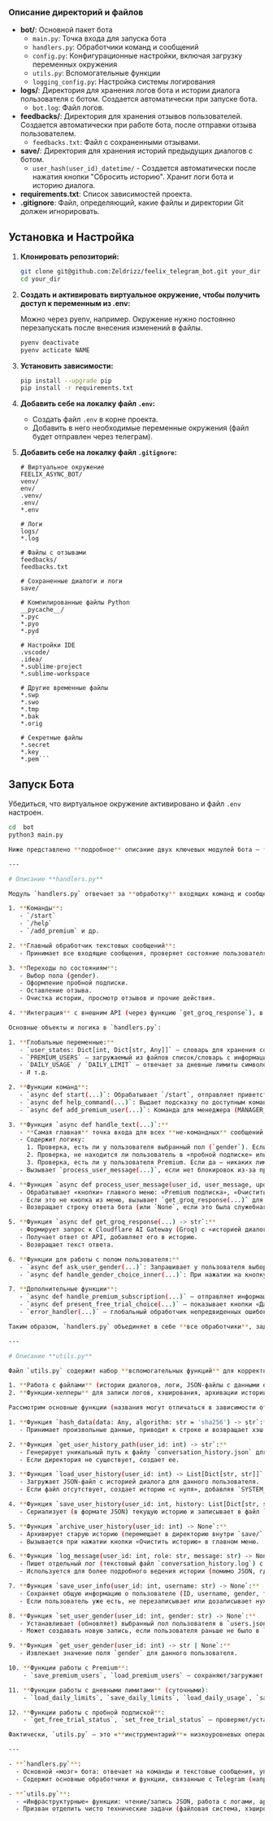 ### Описание директорий и файлов

- **bot/**: Основной пакет бота
  - `main.py`: Точка входа для запуска бота
  - `handlers.py`: Обработчики команд и сообщений
  - `config.py`: Конфигурационные настройки, включая загрузку переменных окружения
  - `utils.py`: Вспомогательные функции
  - `logging_config.py`: Настройка системы логирования
- **logs/**: Директория для хранения логов бота и истории диалога пользователя с ботом. Создается автоматически при запуске бота.
  - `bot.log`: Файл логов.
- **feedbacks/**: Директория для хранения отзывов пользователей. Создается автоматически при работе бота, после отправки отзыва пользователем.
  - `feedbacks.txt`: Файл с сохраненными отзывами.
- **save/**: Директория для хранения историй предыдущих диалогов с ботом.
  - `user_hash(user_id)_datetime/` - Создается автоматически после нажатия кнопки "Сбросить историю". Хранит логи бота и историю диалога.
- **requirements.txt**: Список зависимостей проекта.
- **.gitignore**: Файл, определяющий, какие файлы и директории Git должен игнорировать.

## Установка и Настройка

1. **Клонировать репозиторий:**

    ```bash
    git clone git@github.com:Zeldrizz/feelix_telegram_bot.git your_dir
    cd your_dir
    ```

2. **Создать и активировать виртуальное окружение, чтобы получить доступ к переменным из .env:**

    Можно через pyenv, например. Окружение нужно постоянно перезапускать
    после внесения изменений в файлы.
    ```bash
    pyenv deactivate
    pyenv acticate NAME
    ```

3. **Установить зависимости:**

    ```bash
    pip install --upgrade pip
    pip install -r requirements.txt
    ```

4. **Добавить себе на локалку файл `.env`:**

    - Создать файл `.env` в корне проекта.
    - Добавить в него необходимые переменные окружения (файл будет отправлен через телеграм).

5. **Добавить себе на локалку файл `.gitignore`:**

    ```.gitignore
    # Виртуальное окружение
    FEELIX_ASYNC_BOT/
    venv/
    env/
    .venv/
    .env/
    *.env

    # Логи
    logs/
    *.log

    # Файлы с отзывами
    feedbacks/
    feedbacks.txt

    # Сохраненные диалоги и логи
    save/

    # Компилированные файлы Python
    __pycache__/
    *.pyc
    *.pyo
    *.pyd

    # Настройки IDE
    .vscode/
    .idea/
    *.sublime-project
    *.sublime-workspace

    # Другие временные файлы
    *.swp
    *.swo
    *.tmp
    *.bak
    *.orig

    # Секретные файлы
    *.secret
    *.key
    *.pem```

## Запуск Бота

Убедиться, что виртуальное окружение активировано и файл `.env` настроен.

```bash
cd  bot
python3 main.py

Ниже представлено **подробное** описание двух ключевых модулей бота — **`handlers.py`** и **`utils.py`**. Их назначение, основные функции и логика приведены в разрезе отдельных блоков кода и сценариев использования.

---

# Описание **handlers.py**

Модуль `handlers.py` отвечает за **обработку** входящих команд и сообщений от пользователя, а также за основную бизнес-логику работы бота. В нем содержатся функции:

1. **Команды**:  
   - `/start`  
   - `/help`  
   - `/add_premium` и др.

2. **Главный обработчик текстовых сообщений**:  
   - Принимает все входящие сообщения, проверяет состояние пользователя, дневные лимиты и т.д.

3. **Переходы по состояниям**:  
   - Выбор пола (gender).
   - Оформление пробной подписки.
   - Оставление отзыва.
   - Очистка истории, просмотр отзывов и прочие действия.

4. **Интеграция** с внешним API (через функцию `get_groq_response`), в том числе ведение истории (добавление новых сообщений и ответы от бота).

Основные объекты и логика в `handlers.py`:

1. **Глобальные переменные:**
   - `user_states: Dict[int, Dict[str, Any]]` — словарь для хранения состояний пользователя, где ключ — `user_id`, а значение — внутренние флаги состояний и др.  
   - `PREMIUM_USERS` — загружаемый из файлов список/словарь с информацией о том, кто имеет статус Premium и до какого срока.  
   - `DAILY_USAGE` / `DAILY_LIMIT` — отвечает за дневные лимиты символов (если пользователь не премиум).  
   - И т.д.

2. **Функции команд**:  
   - `async def start(...)`: Обрабатывает `/start`, отправляет приветственное сообщение, устанавливает флаг `choosing_gender = True` и вызывает функцию `ask_user_gender(...)`.  
   - `async def help_command(...)`: Выдает подсказку по доступным командам/кнопкам.  
   - `async def add_premium_user(...)`: Команда для менеджера (MANAGER_USER_ID) — добавить пользователя в список Premium, действует 30 дней.

3. **Функция `async def handle_text(...)`:**  
   - **Самая главная** точка входа для всех **не-командных** сообщений.  
   - Содержит логику:
     1. Проверка, есть ли у пользователя выбранный пол (`gender`). Если нет, бот принуждает выбрать (`ask_user_gender`).
     2. Проверка, не находится ли пользователь в «пробной подписке» или в «оставлении отзыва» (stated by `user_states[user_id]["waiting_for_feedback"]`).
     3. Проверка, есть ли у пользователя Premium. Если да — никаких лимитов. Если нет — проверяем дневной лимит символов.  
   - Вызывает `process_user_message(...)`, если нет блокировок из-за превышения лимита для обычных пользователей.

4. **Функция `async def process_user_message(user_id, user_message, update, context) -> str`:**  
   - Обрабатывает «кнопки» главного меню: «Premium подписка», «Очистить историю», «Оставить отзыв» и т.д.  
   - Если это не кнопка из меню, вызывает `get_groq_response(...)` для генерации ответа от LLM.  
   - Возвращает строку ответа бота (или `None`, если это была служебная команда).

5. **Функция `async def get_groq_response(...) -> str`:**  
   - Формирует запрос к Cloudflare AI Gateway (Groq) с «историей диалога».  
   - Получает ответ от API, добавляет его в историю.  
   - Возвращает текст ответа.

6. **Функции для работы с полом пользователя:**  
   - `async def ask_user_gender(...)`: Запрашивает у пользователя выбор пола (отправляет кнопки «Мужской», «Женский», «Не хочу указывать»).  
   - `async def handle_gender_choice_inner(...)`: При нажатии на кнопку пола пользователь выходит из состояния `choosing_gender`, вызывается `set_user_gender`, а потом эмулируется сообщение «Привет» - для того чтобы бот начал диалог с пользователем.

7. **Дополнительные функции**:  
   - `async def handle_premium_subscription(...)` — отправляет информацию о статусе (дата окончания) или возможности оформления подписки.  
   - `async def present_free_trial_choice(...)` — показывает кнопки «Да, хочу!» / «Вернуться обратно» для пробной подписки.  
   - `error_handler(...)` — глобальный обработчик непредвиденных ошибок.

Таким образом, `handlers.py` объединяет в себе **все обработчики**, задаёт **логику состояний** пользователей, а также **управляет** дневными лимитами, историей переписки и передачей сообщений в LLM-ку.

---

# Описание **utils.py**

Файл `utils.py` содержит набор **вспомогательных функций** для корректной работы бота. Его задачи:

1. **Работа с файлами** (истории диалогов, логи, JSON-файлы с данными о пользователях).  
2. **Функции-хелперы** для записи логов, хэширования, архивации истории, чтения/записи каких-либо структур (premium_users, daily_usage, daily_limits и т.д.).

Рассмотрим основные функции (названия могут отличаться в зависимости от конечного кода):

1. **Функция `hash_data(data: Any, algorithm: str = 'sha256') -> str`:**  
   - Принимает произвольные данные, приводит к строке и возвращает хэш. Используется для анонимизации идентификаторов пользователей.

2. **Функция `get_user_history_path(user_id: int) -> str`:**  
   - Генерирует уникальный путь к файлу `conversation_history.json` для конкретного пользователя (используя хэш user_id).  
   - Если директория не существует, создает ее.

3. **Функция `load_user_history(user_id: int) -> List[Dict[str, str]]`:**  
   - Загружает JSON-файл с историей диалога для данного пользователя.  
   - Если файл отсутствует, создает историю «с нуля», добавляя `SYSTEM_PROMPT` и, при наличии, строку о поле пользователя.  

4. **Функция `save_user_history(user_id: int, history: List[Dict[str, str]]) -> None`:**  
   - Сериализует (в формате JSON) текущую историю и записывает в файл `conversation_history.json`.  

5. **Функция `archive_user_history(user_id: int) -> None`:**  
   - Архивирует старую историю (перемещает в директорию внутри `save/` с таймстемпом), а затем создает «новую» пустую.  
   - Вызывается при нажатии кнопки «Очистить историю» в главном меню.

6. **Функция `log_message(user_id: int, role: str, message: str) -> None`:**  
   - Пишет отдельный лог (текстовый файл `conversation_history.log`) с таймстемпом.  
   - Используется для более подробного ведения истории (помимо JSON, где хранится контекст).

7. **Функция `save_user_info(user_id: int, username: str) -> None`:**  
   - Сохраняет общую информацию о пользователе (ID, username, gender, free_trial_used) в файле `users.json`.  
   - Если пользователь уже есть, не перезаписывает или дозаписывает нужные поля (в зависимости от реализации).

8. **Функция `set_user_gender(user_id: int, gender: str) -> None`:**  
   - Устанавливает (обновляет) выбранный пол пользователя в `users.json`.  
   - Может создавать новую запись, если пользователя раньше не было в `users.json`.

9. **Функция `get_user_gender(user_id: int) -> str | None`:**  
   - Извлекает значение поля `gender` для данного пользователя.

10. **Функции работы с Premium**:  
    - `save_premium_users`, `load_premium_users` — сохраняют/загружают словарь премиум-пользователей и дат, до которых у них активна подписка.  

11. **Функции работы с дневными лимитами** (суточными):  
    - `load_daily_limits`, `save_daily_limits`, `load_daily_usage`, `save_daily_usage` — загружают и сохраняют JSON-файлы, где отслеживаются сроки блокировки или текущее число использованных символов.  

12. **Функции работы с пробной подпиской**:  
    - `get_free_trial_status`, `set_free_trial_status` — проверяют/устанавливают флаг `free_trial_used` в `users.json`.

Фактически, `utils.py` — это «**инструментарий**» низкоуровневых операций: чтения-записи файлов, архивации данных, манипуляций с JSON, логирования и т. п. Данный модуль не содержит логики взаимодействия с Telegram или внешними API напрямую (это удел `handlers.py`), зато **предоставляет** удобные функции для любых вспомогательных операций.

---

- **`handlers.py`**:  
  - Основной «мозг» бота: отвечает на команды и текстовые сообщения, управляет состояниями пользователя (выбор пола, оформление подписки, оставление отзыва), проверяет лимиты, вызывает утилиты для записи истории, запрашивает `get_groq_response` у Cloudflare AI Gateway.  
  - Содержит основные обработчики и функции, связанные с Telegram (например, `update.message.reply_text`).

- **`utils.py`**:  
  - «Инфраструктурные» функции: чтение/запись JSON, работа с логами, архивацией истории, функциями для Premium и пробной подписки, манипуляции с полом пользователя (`set_user_gender`, `get_user_gender`).  
  - Призван отделить чисто технические задачи (файловая система, хэширование) от логики бизнес-процессов.
